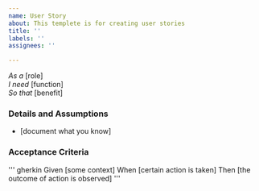 ```yaml
---
name: User Story
about: This templete is for creating user stories
title: ''
labels: ''
assignees: ''

---
```


*As a* [role]  
 *I need* [function]  
 *So that* [benefit]  
   
 ### Details and Assumptions
 * [document what you know]
   
 ### Acceptance Criteria  
 
''' gherkin
 Given [some context]
 When [certain action is taken]
 Then [the outcome of action is observed]
 '''
